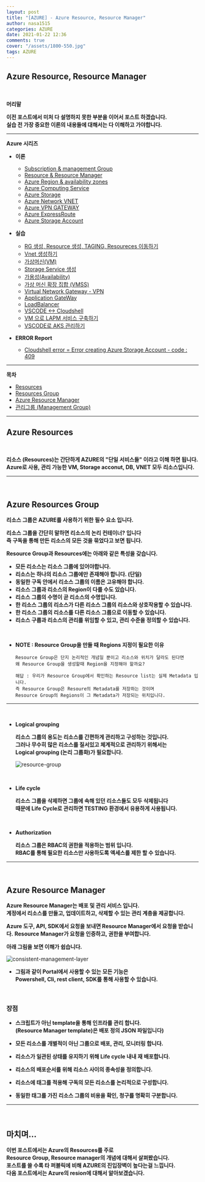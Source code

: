 ```yaml
---
layout: post
title: "[AZURE] - Azure Resource, Resource Manager"
author: nasa1515
categories: AZURE
date: 2021-01-22 12:36
comments: true
cover: "/assets/1800-550.jpg"
tags: AZURE
---
```




## **Azure Resource, Resource Manager**


<br/>

**머리말**  
 
**이전 포스트에서 미처 다 설명하지 못한 부분을 이어서 포스트 하겠습니다.**  
**실습 전 가장 중요한 이론의 내용들에 대해서는 다 이해하고 가야합니다.**  

 
---


**Azure 시리즈**

* **이론**

    - [Subscription & management Group](https://nasa1515.github.io/azure/2021/01/21/azure.subscriptions.html)
    - [Resource & Resource Manager](https://nasa1515.github.io/azure/2021/01/22/azure-resoure.html)
    - [Azure Region & availability zones](https://nasa1515.github.io/azure/2021/01/22/azure.region.html)
    - [Azure Computing Service](https://nasa1515.github.io/azure/2021/01/25/azure.compute.html)
    - [Azure Storage](https://nasa1515.github.io/azure/2021/01/26/azure.storage.html)
    - [Azure Network VNET](https://nasa1515.github.io/azure/2021/01/26/azure-vnet.html)
    - [Azure VPN GATEWAY](https://nasa1515.github.io/azure/2021/01/27/Azure-VPN.html)
    - [Azure ExpressRoute](https://nasa1515.github.io/azure/2021/01/27/azure-expreroute.html)
    - [Azure Storage Account](https://nasa1515.github.io/azure/2021/02/08/storage2.html)


* **실습**

    - [RG 생성, Resource 생성, TAGING, Resoureces 이동하기](https://nasa1515.github.io/azure/2021/02/05/azure-resource2.html)
    - [Vnet 생성하기](https://nasa1515.github.io/azure/2021/02/05/vnet2.html)
    - [가상머신(VM)](https://nasa1515.github.io/azure/2021/02/08/VM2.html)
    - [Storage Service 생성](https://nasa1515.github.io/azure/2021/02/08/AZURE-Storageservice.html)
    - [가용성(Availability)](https://nasa1515.github.io/azure/2021/02/08/scale.html)
    - [가상 머신 확장 집합 (VMSS)](https://nasa1515.github.io/azure/2021/02/09/Azure-VMSS.html)   
    - [Virtual Network Gateway - VPN](https://nasa1515.github.io/azure/2021/02/09/Azure-vpngw.html)   
    - [Application GateWay](https://nasa1515.github.io/azure/2021/02/09/Azure-LB.html)   
    - [LoadBalancer](https://nasa1515.github.io/azure/2021/02/09/Azure-lb2.html)   
    - [VSCODE <-> Cloudshell](https://nasa1515.github.io/azure/2021/02/09/Azure-vdcode.html)   
    - [VM 으로 LAPM 서비스 구축하기](https://nasa1515.github.io/azure/2021/02/24/AZURE-WEB.html)   
    - [VSCODE로 AKS 관리하기](https://nasa1515.github.io/azure/2021/03/19/aks-vscode.html)

* **ERROR Report**  

    - [Cloudshell error = Error creating Azure Storage Account - code : 409](https://nasa1515.github.io/azure/2021/03/24/azure-cloudshellerror.html)

---

**목차**


- [Resources](#a1)
- [Resources Group](#a2)
- [Azure Resource Manager](#a3)
- [관리그룹 (Management Group)](#a4)



---

## **Azure Resources**   <a name="a1"></a>

<br/>

**리소스 (Resources)는 간단하게 AZURE의 "단일 서비스들" 이라고 이해 하면 됩니다.**  
**Azure로 사용, 관리 가능한 VM, Storage acconut, DB, VNET 모두 리소스입니다.**


---

<br/>

## **Azure Resources Group**   <a name="a2"></a>

**리소스 그룹은 AZURE를 사용하기 위한 필수 요소 입니다.**  

**리소스 그룹을 간단히 말하면 리소스의 논리 컨테이너? 입니다**  
**즉 구독을 통해 만든 리소스의 모든 것을 묶었다고 보면 됩니다.**  

**Resource Group과 Resources에는 아래와 같은 특성을 갖습니다.**

* **모든 리소스는 리소스 그룹에 있어야합니다.**  
* **리소스는 하나의 리소스 그룹에만 존재해야 합니다. (단일)** 
* **동일한 구독 안에서 리소스 그룹의 이름은 고유해야 합니다.** 
* **리소스 그룹과 리소스의 Region이 다를 수도 있습니다.**
* **리소스 그룹의 수명이 곧 리소스의 수명입니다.**
* **한 리소스 그룹의 리소스가 다른 리소스 그룹의 리소스와 상호작용할 수 있습니다.**
* **한 리소스 그룹의 리소스를 다른 리소스 그룹으로 이동할 수 있습니다.**
* **리소스 구룹과 리소스의 관리를 위임할 수 있고, 관리 수준을 정의할 수 있습니다.**

<br/>

* **NOTE : Resource Group을 만들 때 Regions 지정이 필요한 이유**

    ```
    Resource Group은 단지 논리적인 개념일 뿐이고 리소스와 위치가 달라도 된다면
    왜 Resource Group을 생성할때 Region을 지정해야 할까요?

    해답 : 우리가 Resource Group에서 확인하는 Resource list는 실제 Metadata 입니다.
    즉 Resource Group은 Resoure의 Metadata를 저장하는 것이며
    Resource Group의 Regions이 그 Metadata가 저장되는 위치입니다. 
    ```


---
<br/>

* **Logical grouping**  

    **리소스 그룹의 용도는 리소스를 간편하게 관리하고 구성하는 것입니다.**  
    **그러나 무수히 많은 리소스를 질서있고 체계적으로 관리하기 위해서는  
    Logical grouping (논리 그룹화)가 필요합니다.**

    ![resource-group](https://user-images.githubusercontent.com/69498804/105316667-8bcca000-5c04-11eb-8cde-9c33a2757c5c.png)



<br/>

* **Life cycle**

    **리소스 그룹을 삭제하면 그룹에 속해 있던 리소스들도 모두 삭제됩니다**  
    **때문에 Life Cycle로 관리하면 TESTING 환경에서 유용하게 사용됩니다.**

<br/>


* **Authorization**

    **리소스 그룹은 RBAC의 권한을 적용하는 범위 입니다.**  
    **RBAC를 통해 필요한 리소스만 사용하도록 엑세스를 제한 할 수 있습니다.**  

---


<br/>

## **Azure Resource Manager**  <a name="a3"></a>

**Azure Resource Manager는 배포 및 관리 서비스 입니다.**  
**계정에서 리소스를 만들고, 업데이트하고, 삭제할 수 있는 관리 계층을 제공합니다.**  

**Azure 도구, API, SDK에서 요청을 보내면 Resource Manager에서 요청을 받습니다.** 
**Resource Manager가 요청을 인증하고, 권한을 부여합니다.**  


**아래 그림을 보면 이해가 쉽습니다.**


![consistent-management-layer](https://user-images.githubusercontent.com/69498804/105319055-a6ecdf00-5c07-11eb-8d36-5579fe1ddf6d.png)

* **그림과 같이 Portal에서 사용할 수 있는 모든 기능은  
Powershell, Cli, rest client, SDK를 통해 사용할 수 있습니다.**


<br/>

###  **장점**

* **스크립트가 아닌 template을 통해 인프라를 관리 합니다.**  
    **(Resource Manager template)은 배포 정의 JSON 파일입니다)**

* **모든 리소스를 개별적이 아닌 그룹으로 배포, 관리, 모니터링 합니다.**

* **리소스가 일관된 상태를 유지하기 위해 Life cycle 내내 재 배포합니다.**

* **리소스의 배포순서를 위해 리소스 사이의 종속성을 정의합니다.**

* **리소스에 태그를 적용해 구독의 모든 리소스를 논리적으로 구성합니다.**

* **동일한 태그를 가진 리소스 그룹의 비용을 확인, 청구를 명확히 구분합니다.**

---


<br/>

## **마치며…**  


**이번 포스트에서는 Azure의 Resources를 주로  
Resource Group, Resource manager의 개념에 대해서 살펴봤습니다.**  
**포스트를 쓸 수록 타 퍼블릭에 비해 AZURE의 진입장벽이 높다는걸 느낍니다.**  
**다음 포스트에서는 Azure의 resion에 대해서 알아보겠습니다.**